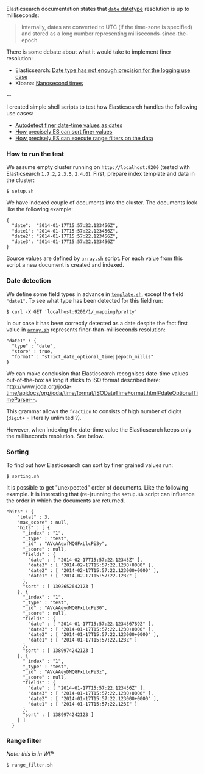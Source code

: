 Elasticsearch documentation states that [`date` datetype](https://www.elastic.co/guide/en/elasticsearch/reference/current/date.html) resolution is up to milliseconds:

> Internally, dates are converted to UTC (if the time-zone is specified) and stored as a long number representing milliseconds-since-the-epoch.

There is some debate about what it would take to implement finer resolution:

- Elasticsearch: [Date type has not enough precision for the logging use case](https://github.com/elastic/elasticsearch/issues/10005)
- Kibana: [Nanosecond times](https://github.com/elastic/kibana/issues/2498)

--

I created simple shell scripts to test how Elasticsearch handles the following use cases:

- [Autodetect finer date-time values as dates](#date-detection)
- [How precisely ES can sort finer values](#sorting)
- [How precisely ES can execute range filters on the data](#range-filter)

### How to run the test

We assume empty cluster running on `http://localhost:9200` (tested with Elasticsearch `1.7.2`, `2.3.5`, `2.4.0`). First, prepare index template and data in the cluster:

	$ setup.sh

We have indexed couple of documents into the cluster. The documents look like the following example:

````
{
  "date":  "2014-01-17T15:57:22.123456Z",
  "date1": "2014-01-17T15:57:22.123456Z",
  "date2": "2014-01-17T15:57:22.123456Z",
  "date3": "2014-01-17T15:57:22.123456Z"  
}
````
Source values are defined by [`array.sh`](array.sh) script. For each value from this script a new document is created and indexed.


### Date detection

We define some field types in advance in [`template.sh`](template.sh), except the field `"date1"`. To see what type has been detected for this field run:

	$ curl -X GET 'localhost:9200/1/_mapping?pretty'
	
In our case it has been correctly detected as a date despite the fact first value in [`array.sh`](array.sh) represents finer-than-milliseconds resolution:

````
"date1" : {
  "type" : "date",
  "store" : true,
  "format" : "strict_date_optional_time||epoch_millis"
}
````
We can make conclusion that Elasticsearch recognises date-time values out-of-the-box as long it sticks to ISO format described here: <http://www.joda.org/joda-time/apidocs/org/joda/time/format/ISODateTimeFormat.html#dateOptionalTimeParser-->.

This grammar allows the `fraction` to consists of high number of digits (`digit+` = literally unlimited ?).
	
However, when indexing the date-time value the Elasticsearch keeps only the milliseconds resolution. See below.
	
### Sorting

To find out how Elasticsearch can sort by finer grained values run:

	$ sorting.sh
	
It is possible to get "unexpected" order of documents. Like the following example. It is interesting that (re-)running the `setup.sh` script can influence the order in which the documents are returned. 
	
````
"hits" : {
    "total" : 3,
    "max_score" : null,
    "hits" : [ {
      "_index" : "1",
      "_type" : "test",
      "_id" : "AVcAAexfMQGFxLlcPi3y",
      "_score" : null,
      "fields" : {
        "date" : [ "2014-02-17T15:57:22.12345Z" ],
        "date3" : [ "2014-02-17T15:57:22.1230+0000" ],
        "date2" : [ "2014-02-17T15:57:22.123000+0000" ],
        "date1" : [ "2014-02-17T15:57:22.123Z" ]
      },
      "sort" : [ 1392652642123 ]
    }, {
      "_index" : "1",
      "_type" : "test",
      "_id" : "AVcAAeydMQGFxLlcPi30",
      "_score" : null,
      "fields" : {
        "date" : [ "2014-01-17T15:57:22.123456789Z" ],
        "date3" : [ "2014-01-17T15:57:22.1230+0000" ],
        "date2" : [ "2014-01-17T15:57:22.123000+0000" ],
        "date1" : [ "2014-01-17T15:57:22.123Z" ]
      },
      "sort" : [ 1389974242123 ]
    }, {
      "_index" : "1",
      "_type" : "test",
      "_id" : "AVcAAeyDMQGFxLlcPi3z",
      "_score" : null,
      "fields" : {
        "date" : [ "2014-01-17T15:57:22.123456Z" ],
        "date3" : [ "2014-01-17T15:57:22.1230+0000" ],
        "date2" : [ "2014-01-17T15:57:22.123000+0000" ],
        "date1" : [ "2014-01-17T15:57:22.123Z" ]
      },
      "sort" : [ 1389974242123 ]
    } ]
  }
````
	
### Range filter

_Note: this is in WIP_

	$ range_filter.sh